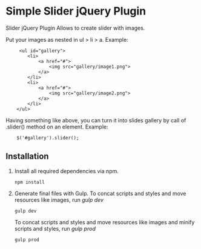 # Simple Slider jQuery Plugin

Slider jQuery Plugin
Allows to create slider with images.
  
Put your images as nested in ul > li > a.
Example:
  
         <ul id="gallery">
            <li>
                <a href="#">
                    <img src="gallery/image1.png">
                </a>
            </li>
            <li>
                <a href="#">
                    <img src="gallery/image2.png">
                </a>
            </li>
        </ul>
  
Having something like above, you can turn it into slides gallery by call of .slider() method on an element.
Example:
  
        $('#gallery').slider();

## Installation

1. Install all required dependencies via npm.
    
    
    `npm install`

2. Generate final files with Gulp.
   To concat scripts and styles and move resources like images, run *gulp dev*
   

    `gulp dev`

    To concat scripts and styles and move resources like images and minify scripts and styles, run *gulp prod*
    

    `gulp prod`